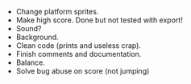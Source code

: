 - Change platform sprites.
- Make high score. Done but not tested with export!
- Sound?
- Background.
- Clean code (prints and useless crap).
- Finish comments and documentation.
- Balance.
- Solve bug abuse on score (not jumping)
